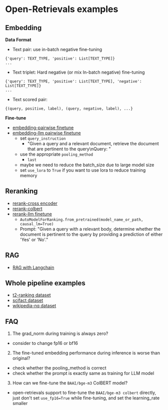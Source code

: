 # Open-Retrievals examples

## Embedding

**Data Format**

- Text pair: use in-batch negative fine-tuning
```
{'query': TEXT_TYPE, 'positive': List[TEXT_TYPE]}
...
```

- Text triplet: Hard negative (or mix In-batch negative) fine-tuning
```
{'query': TEXT_TYPE, 'positive': List[TEXT_TYPE], 'negative': List[TEXT_TYPE]}
...
```

- Text scored pair:
```
{(query, positive, label), (query, negative, label), ...}
```

**Fine-tune**

- [embedding-pairwise finetune](./0_embedding/train_pairwise.py)
- [embedding-llm pairwise finetune](./0_embedding/train_llm.py)
  - set `query_instruction`
    - "Given a query and a relevant document, retrieve the document that are pertinent to the query\nQuery: "
  - use the appropriate `pooling_method`
    - `last`
  - maybe we need to reduce the batch_size due to large model size
  - set `use_lora` to `True` if you want to use lora to reduce training memory


## Reranking
- [rerank-cross encoder](./2_reranking/train_cross_encoder.py)
- [rerank-colbert](3_colbert/rerank_colbert.py)
- [rerank-llm finetune](./2_reranking/train_llm.py)
  - `AutoModelForRanking.from_pretrained(model_name_or_path, causal_lm=True)`
  - Prompt: "Given a query with a relevant body, determine whether the document is pertinent to the query by providing a prediction of either 'Yes' or 'No'."


## RAG
- [RAG with Langchain](4_rag/rag_langchain_demo.py)


## Whole pipeline examples
- [t2-ranking dataset](./t2_ranking/README.md)
- [scifact dataset](./scifact/README.md)
- [wikipedia-nq dataset](./wikipedia-nq/README.md)


## FAQ

1. The grad_norm during training is always zero?
- consider to change fp16 or bf16

2. The fine-tuned embedding performance during inference is worse than original?
- check whether the pooling_method is correct
- check whether the prompt is exactly same as training for LLM model

3. How can we fine-tune the `BAAI/bge-m3` ColBERT model?
- open-retrievals support to fine-tune the `BAAI/bge-m3 colbert` directly, just don't set `use_fp16=True` while fine-tuning, and set the learning_rate smaller
